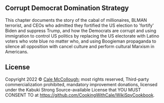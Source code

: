 ## Corrupt Democrat Domination Strategy

This chapter documents the story of the cabal of millionaires, BLMAN terrorist, and CEOs who admitted they fortified the US election to 'fortify' Biden and suppress Trump, and how the Democrats are corrupt and using immigration to control US politics by replacing the US electorate with Latino voters who vote blue no matter who, and using Boogieman propaganda to silence all opposition with cancel culture and perform cultural Marxism in Americans.

## License

Copyright 2022 © [Cale McCollough](https://cookingwithcale.org); most rights reserved, Third-party commercialization prohibited, mandatory improvement donations, licensed under the Kabuki Strong Source-available License that YOU MUST CONSENT TO at <https://github.com/CookingWithCale/WikiSpyCookbook>.

